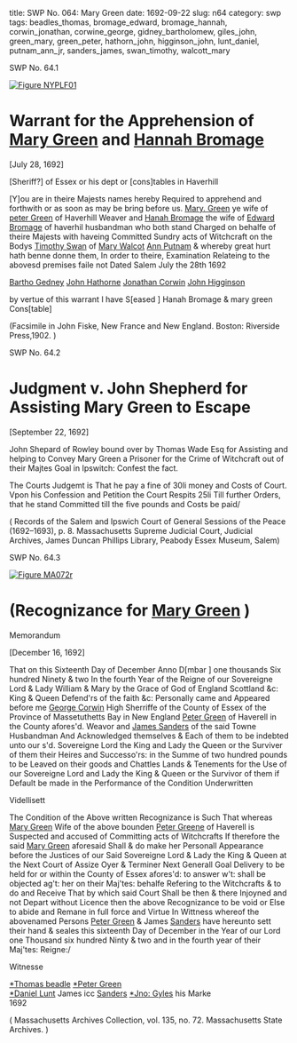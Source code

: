 title: SWP No. 064: Mary Green
date: 1692-09-22
slug: n64
category: swp
tags: beadles_thomas, bromage_edward, bromage_hannah, corwin_jonathan, corwine_george, gidney_bartholomew, giles_john, green_mary, green_peter, hathorn_john, higginson_john, lunt_daniel, putnam_ann_jr, sanders_james, swan_timothy, walcott_mary



<div markdown class="doc" id="n64.1">

<div class="doc_id">SWP No. 64.1</div>

<span markdown class="figure">[![Figure NYPLF01](archives/NYPL/SMALL/F01.jpg)](archives/NYPL/LARGE/F01.jpg)</span>

# Warrant for the Apprehension of [Mary Green](/tag/green_mary.html) and [Hannah Bromage](/tag/bromage_hannah.html)

[July 28, 1692]

[Sheriff?] of Essex or his dept or [cons]tables in Haverhill 

[Y]ou are in theire Majests names hereby Required to apprehend and forthwith or as soon as may be bring before us. [Mary. Green](/tag/green_mary.html) ye wife of [peter Green](/tag/green_peter.html) of Haverhill Weaver and [Hanah Bromage](/tag/bromage_hannah.html) the wife of [Edward Bromage](/tag/bromage_edward.html) of haverhil husbandman who both stand Charged on behalfe of theire Majests with haveing Committed Sundry acts of Witchcraft on the Bodys [Timothy Swan](/tag/swan_timothy.html) of [Mary Walcot](/tag/walcott_mary.html) [Ann Putnam](/tag/putnam_ann_jr.html) & whereby great hurt hath benne donne them, In order to theire, Examination Relateing to the abovesd premises faile not 
Dated Salem July the 28th 1692

[Bartho Gedney](/tag/gidney_bartholomew.html)
[John Hathorne](/tag/hathorn_john.html)
[Jonathan Corwin](/tag/corwin_jonathan.html)
[John Higginson](/tag/higginson_john.html) 

by vertue of this warrant I have S[eased ] 
Hanah Bromage & mary green Cons[table]

(Facsimile in John Fiske, New France and New England. Boston: Riverside Press,1902. )


</div>



<div markdown class="doc" id="n64.2">

<div class="doc_id">SWP No. 64.2</div>


# Judgment v. John Shepherd for Assisting Mary Green to Escape

[September 22, 1692]

John Shepard of Rowley bound over by Thomas Wade Esq for Assisting and helping to Convey Mary Green a Prisoner for the Crime of Witchcraft out of their Majtes Goal in Ipswitch: Confest the fact.

The Courts Judgemt is That he pay a fine of 30li money and Costs of Court. Vpon his Confession and Petition the Court Respits 25li Till further Orders, that he stand Committed till the five pounds and Costs be paid/

( Records of the Salem and Ipswich Court of General Sessions of the Peace (1692–1693), p. 8. Massachusetts Supreme Judicial Court, Judicial Archives, James Duncan Phillips Library, Peabody Essex Museum, Salem)

</div>



<div markdown class="doc" id="n64.3">

<div class="doc_id">SWP No. 64.3</div>

<span markdown class="figure">[![Figure MA072r](archives/MA135/small/MA072r.jpg)](archives/MA135/large/MA072r.jpg)</span>

# (Recognizance for [Mary Green](/tag/green_mary.html) )

Memorandum 

[December 16, 1692]

That on this Sixteenth Day of December Anno D[mbar ] one thousands Six hundred Ninety & two In the fourth Year of the Reigne of our Sovereigne Lord & Lady William & Mary by the Grace of God of England Scottland &c: King & Queen Defend'rs of the faith &c: Personally came and Appeared before me [George Corwin](/tag/corwine_george.html) High Sherriffe of the County of Essex of the Province of Massetuthetts Bay in New England [Peter Green](/tag/green_peter.html) of Haverell in the County afores'd. Weavor and [James Sanders](/tag/sanders_james.html) of the said Towne Husbandman And Acknowledged themselves & Each of them to be indebted unto our s'd. Sovereigne Lord the King and Lady the Queen or the Surviver of them their Heires and Successo'rs: in the Summe of two hundred pounds to be Leaved on their goods and Chattles Lands & Tenements for the Use of our Sovereigne Lord and Lady the King & Queen or the Survivor of them if Default be made in the Performance of the Condition Underwritten

Videllisett

The Condition of the Above written Recognizance is Such That whereas [Mary Green](/tag/green_mary.html) Wife of the above bounden [Peter Greene](/tag/green_peter.html) of Haverell is Suspected and accused of Committing acts of Witchcrafts If therefore the said [Mary Green](/tag/green_mary.html) aforesaid Shall & do make her Personall Appearance before the Justices of our Said Sovereigne Lord & Lady the King & Queen at the Next Court of Assize Oyer & Terminer Next Generall Goal Delivery to be held for or within the County of Essex afores'd: to answer w't: shall be objected ag't: her on their Maj'tes: behalfe Refering to the Witchcrafts & to do and Receive That by which said Court Shall be then & there Injoyned and not Depart without Licence then the above Recognizance to be void or Else to abide and Remane in full force and Virtue In Wittness whereof the abovenamed Persons [Peter Green](/tag/green_mary.html) & James  [Sanders](/tag/sanders_james.html) have hereunto sett their hand & seales this sixteenth Day of December in the Year of our Lord one Thousand six hundred Ninty & two  and in the fourth year of their Maj'tes: Reigne:/

Witnesse 

[*Thomas beadle](/tag/beadles_thomas.html)             [*Peter Green](/tag/green_peter.html)  
 [*Daniel Lunt](/tag/lunt_daniel.html)                James icc  [Sanders](/tag/sanders_james.html) 
[*Jno: Gyles](/tag/giles_john.html)                      his   Marke  
          1692 

( Massachusetts Archives Collection, vol. 135, no. 72. Massachusetts State Archives. )

</div>
